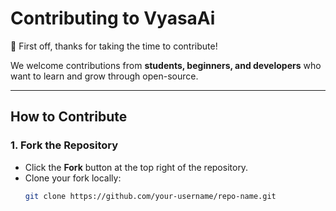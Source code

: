 # Contributing to VyasaAi

🙏 First off, thanks for taking the time to contribute!  

We welcome contributions from **students, beginners, and developers** who want to learn and grow through open-source.  

---

## How to Contribute

### 1. Fork the Repository
- Click the **Fork** button at the top right of the repository.
- Clone your fork locally:
  ```bash
  git clone https://github.com/your-username/repo-name.git
